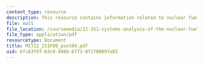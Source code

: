 ```yaml
---
content_type: resource
description: This resource contains information related to nuclear fuel cycle.
file: null
file_location: /coursemedia/22-251-systems-analysis-of-the-nuclear-fuel-cycle-fall-2009/bfc63f0fb3c0948bbff38f1780097e83_MIT22_251F09_pset04.pdf
file_type: application/pdf
resourcetype: Document
title: MIT22_251F09_pset04.pdf
uid: bfc63f0f-b3c0-948b-bff3-8f1780097e83
---
```

